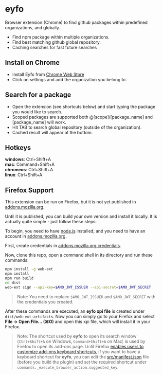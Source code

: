 # eyfo
Browser extension (Chrome) to find github packages within predefined organizations, and globally.

* Find npm package within multiple organizations.
* Find best matching github global repository. 
* Caching searches for fast future searches

## Install on Chrome
* Install Eyfo from [Chrome Web Store](https://chrome.google.com/webstore/detail/eyfo/kfndjpohnlhfifjmdmbddfnedicmlaif)
* Click on settings and add the organization you belong to.


## Search for a package
* Open the extension (see shortcuts below) and start typing the package you would like to search.
* Scoped packages are supported both @[scope]/[package_name] and [package_name] will work.
* Hit TAB to search global repository (outside of the organization).
* Cached result will appear at the bottom.

## Hotkeys
<b>windows</b>: Ctrl+Shift+A<br/>
<b>mac</b>: Command+Shift+A<br/>
<b>chromeos</b>: Ctrl+Shift+A<br/>
<b>linux</b>: Ctrl+Shift+A<br/>

## Firefox Support
This extension can be run on Firefox, but it is not yet published in [addons.mozilla.org](https://addons.mozilla.org).

Until it is published, you can build your own version and install it locally. It is actually quite simple - just follow these steps:
 
 To begin, you need to have [node.js](https://nodejs.org) installed,
 and you need to have an account in [addons.mozilla.org](https://addons.mozilla.org).
 
 First, create credentials in [addons.mozilla.org credentials](https://addons.mozilla.org/en-US/developers/addon/api/key/).
 
 Now, clone this repo, open a command shell in its directory and run these commands:
 ```bash
npm install -g web-ext 
npm install
npm run build
cd dist
web-ext sign --api-key=$AMO_JWT_ISSUER --api-secret=$AMO_JWT_SECRET 
```

> Note: You need to replace `$AMO_JWT_ISSUER` and `$AMO_JWT_SECRET` with the credentials you created.

After these commands are executed, an **eyfo xpi file** is created under `dist/web-ext-artifacts`.
Now you can simply go to your Firefox and select **File -> Open File... (⌘O)** and open this xpi file,
which will install it in your Firefox.

> Note: The shortcut used by **eyfo** to open its search window (`Ctrl+Shift+A` on Windows, `Command+Shift+A` on Mac)
is used by Firefox to open its add-ons page.
Until Firefox [enables users to customize add-ons keyboard shortcuts](https://www.ghacks.net/2019/01/16/manage-firefox-add-ons-keyboard-shortcuts-on-aboutaddons/),
if you want to have a keyboard shortcut for **eyfo**, you can edit the [src/manifest.json](blob/master/src/manifest.json) file
(before you build the plugin) and set the required shortcut under `commands._execute_browser_action.suggested_key`.